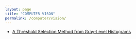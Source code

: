 ```yaml
---
layout: page
title: "COMPUTER VISON"
permalink: /computer/vision/
---
```


- [A Threshold Selection Method from Gray-Level Histograms](/computer/vision/paper/a-threshold-selection-method-from-gray-level-histograms/)
